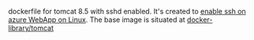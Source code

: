 dockerfile for tomcat 8.5 with sshd enabled. It's created to [enable ssh on azure WebApp on Linux](https://docs.microsoft.com/en-us/azure/app-service-web/app-service-linux-ssh-support). The base image is situated at [docker-library/tomcat](https://github.com/docker-library/tomcat/blob/7f37b0e675efd7f654e1fcbfbf6628f25b68f605/8.5/jre8/Dockerfile)
